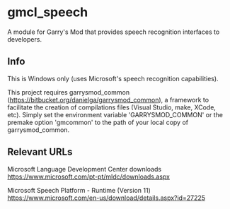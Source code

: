 gmcl_speech
===========

A module for Garry's Mod that provides speech recognition interfaces to developers.

## Info

This is Windows only (uses Microsoft's speech recognition capabilities).

This project requires garrysmod_common (https://bitbucket.org/danielga/garrysmod_common), a framework to facilitate the creation of compilations files (Visual Studio, make, XCode, etc). Simply set the environment variable 'GARRYSMOD_COMMON' or the premake option 'gmcommon' to the path of your local copy of garrysmod_common.

## Relevant URLs

Microsoft Language Development Center downloads
https://www.microsoft.com/pt-pt/mldc/downloads.aspx

Microsoft Speech Platform - Runtime (Version 11)
https://www.microsoft.com/en-us/download/details.aspx?id=27225